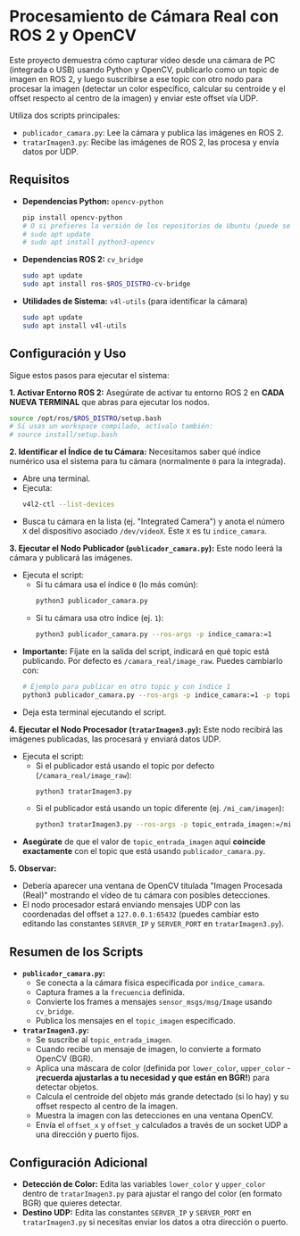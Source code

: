 # Procesamiento de Cámara Real con ROS 2 y OpenCV

Este proyecto demuestra cómo capturar vídeo desde una cámara de PC (integrada o USB) usando Python y OpenCV, publicarlo como un topic de imagen en ROS 2, y luego suscribirse a ese topic con otro nodo para procesar la imagen (detectar un color específico, calcular su centroide y el offset respecto al centro de la imagen) y enviar este offset vía UDP.

Utiliza dos scripts principales:
* `publicador_camara.py`: Lee la cámara y publica las imágenes en ROS 2.
* `tratarImagen3.py`: Recibe las imágenes de ROS 2, las procesa y envía datos por UDP.

## Requisitos

* **Dependencias Python:** `opencv-python`
    ```bash
    pip install opencv-python
    # O si prefieres la versión de los repositorios de Ubuntu (puede ser más antigua):
    # sudo apt update
    # sudo apt install python3-opencv
    ```
* **Dependencias ROS 2:** `cv_bridge`
    ```bash
    sudo apt update
    sudo apt install ros-$ROS_DISTRO-cv-bridge
    ```
* **Utilidades de Sistema:** `v4l-utils` (para identificar la cámara)
    ```bash
    sudo apt update
    sudo apt install v4l-utils
    ```

## Configuración y Uso

Sigue estos pasos para ejecutar el sistema:

**1. Activar Entorno ROS 2:**
   Asegúrate de activar tu entorno ROS 2 en **CADA NUEVA TERMINAL** que abras para ejecutar los nodos.
   ```bash
   source /opt/ros/$ROS_DISTRO/setup.bash
   # Si usas un workspace compilado, actívalo también:
   # source install/setup.bash
   ```

**2. Identificar el Índice de tu Cámara:**
   Necesitamos saber qué índice numérico usa el sistema para tu cámara (normalmente `0` para la integrada).
   * Abre una terminal.
   * Ejecuta:
        ```bash
        v4l2-ctl --list-devices
        ```
   * Busca tu cámara en la lista (ej. "Integrated Camera") y anota el número `X` del dispositivo asociado `/dev/videoX`. Este `X` es tu `indice_camara`.

**3. Ejecutar el Nodo Publicador (`publicador_camara.py`):**
   Este nodo leerá la cámara y publicará las imágenes.
   * Ejecuta el script:
        * Si tu cámara usa el índice `0` (lo más común):
            ```bash
            python3 publicador_camara.py
            ```
        * Si tu cámara usa otro índice (ej. `1`):
            ```bash
            python3 publicador_camara.py --ros-args -p indice_camara:=1
            ```
   * **Importante:** Fíjate en la salida del script, indicará en qué topic está publicando. Por defecto es `/camara_real/image_raw`. Puedes cambiarlo con:
        ```bash
        # Ejemplo para publicar en otro topic y con índice 1
        python3 publicador_camara.py --ros-args -p indice_camara:=1 -p topic_imagen:=/mi_cam/imagen
        ```
   * Deja esta terminal ejecutando el script.

**4. Ejecutar el Nodo Procesador (`tratarImagen3.py`):**
   Este nodo recibirá las imágenes publicadas, las procesará y enviará datos UDP.
   * Ejecuta el script:
        * Si el publicador está usando el topic por defecto (`/camara_real/image_raw`):
            ```bash
            python3 tratarImagen3.py
            ```
        * Si el publicador está usando un topic diferente (ej. `/mi_cam/imagen`):
            ```bash
            python3 tratarImagen3.py --ros-args -p topic_entrada_imagen:=/mi_cam/imagen
            ```
   * **Asegúrate** de que el valor de `topic_entrada_imagen` aquí **coincide exactamente** con el topic que está usando `publicador_camara.py`.

**5. Observar:**
   * Debería aparecer una ventana de OpenCV titulada "Imagen Procesada (Real)" mostrando el vídeo de tu cámara con posibles detecciones.
   * El nodo procesador estará enviando mensajes UDP con las coordenadas del offset a `127.0.0.1:65432` (puedes cambiar esto editando las constantes `SERVER_IP` y `SERVER_PORT` en `tratarImagen3.py`).

## Resumen de los Scripts

* **`publicador_camara.py`:**
    * Se conecta a la cámara física especificada por `indice_camara`.
    * Captura frames a la `frecuencia` definida.
    * Convierte los frames a mensajes `sensor_msgs/msg/Image` usando `cv_bridge`.
    * Publica los mensajes en el `topic_imagen` especificado.
* **`tratarImagen3.py`:**
    * Se suscribe al `topic_entrada_imagen`.
    * Cuando recibe un mensaje de imagen, lo convierte a formato OpenCV (BGR).
    * Aplica una máscara de color (definida por `lower_color`, `upper_color` - **¡recuerda ajustarlas a tu necesidad y que están en BGR!**) para detectar objetos.
    * Calcula el centroide del objeto más grande detectado (si lo hay) y su offset respecto al centro de la imagen.
    * Muestra la imagen con las detecciones en una ventana OpenCV.
    * Envía el `offset_x` y `offset_y` calculados a través de un socket UDP a una dirección y puerto fijos.

## Configuración Adicional

* **Detección de Color:** Edita las variables `lower_color` y `upper_color` dentro de `tratarImagen3.py` para ajustar el rango del color (en formato BGR) que quieres detectar.
* **Destino UDP:** Edita las constantes `SERVER_IP` y `SERVER_PORT` en `tratarImagen3.py` si necesitas enviar los datos a otra dirección o puerto.